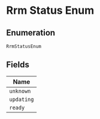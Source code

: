 
# Rrm Status Enum

## Enumeration

`RrmStatusEnum`

## Fields

| Name |
|  --- |
| `unknown` |
| `updating` |
| `ready` |

